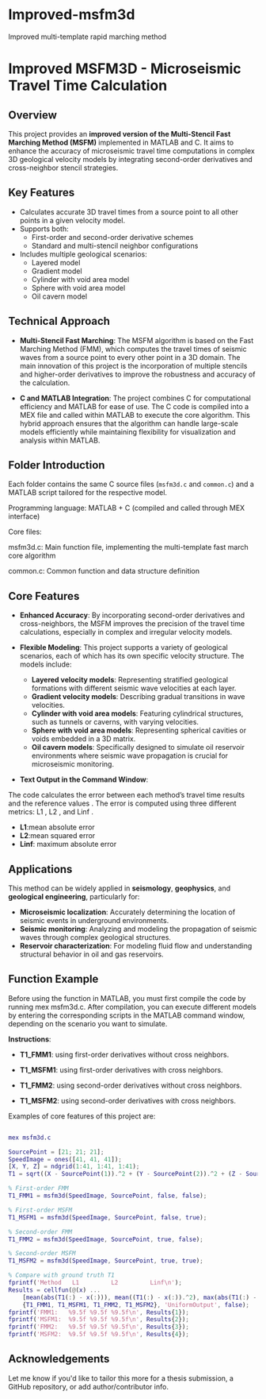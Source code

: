 # Improved-msfm3d
Improved multi-template rapid marching method
# Improved MSFM3D - Microseismic Travel Time Calculation

## Overview

This project provides an **improved version of the Multi-Stencil Fast Marching Method (MSFM)** implemented in MATLAB and C. It aims to enhance the accuracy of microseismic travel time computations in complex 3D geological velocity models by integrating second-order derivatives and cross-neighbor stencil strategies.

## Key Features

- Calculates accurate 3D travel times from a source point to all other points in a given velocity model.
- Supports both:
  - First-order and second-order derivative schemes
  - Standard and multi-stencil neighbor configurations
- Includes multiple geological scenarios:
  - Layered model
  - Gradient model
  - Cylinder with void area model
  - Sphere with void area model
  - Oil cavern model

## Technical Approach

- **Multi-Stencil Fast Marching**: The MSFM algorithm is based on the Fast Marching Method (FMM), which computes the travel times of seismic waves from a source point to every other point in a 3D domain. The main innovation of this project is the incorporation of multiple stencils and higher-order derivatives to improve the robustness and accuracy of the calculation.
  
- **C and MATLAB Integration**: The project combines C for computational efficiency and MATLAB for ease of use. The C code is compiled into a MEX file and called within MATLAB to execute the core algorithm. This hybrid approach ensures that the algorithm can handle large-scale models efficiently while maintaining flexibility for visualization and analysis within MATLAB.

## Folder Introduction

Each folder contains the same C source files (`msfm3d.c` and `common.c`) and a MATLAB script tailored for the respective model.


Programming language: MATLAB + C (compiled and called through MEX interface)

Core files:

msfm3d.c: Main function file, implementing the multi-template fast march core algorithm

common.c: Common function and data structure definition


## Core Features

- **Enhanced Accuracy**: By incorporating second-order derivatives and cross-neighbors, the MSFM improves the precision of the travel time calculations, especially in complex and irregular velocity models.
- **Flexible Modeling**: This project supports a variety of geological scenarios, each of which has its own specific velocity structure. The models include:
  - **Layered velocity models**: Representing stratified geological formations with different seismic wave velocities at each layer.
  - **Gradient velocity models**: Describing gradual transitions in wave velocities.
  - **Cylinder with void area models**: Featuring cylindrical structures, such as tunnels or caverns, with varying velocities.
  - **Sphere with void area models**: Representing spherical cavities or voids embedded in a 3D matrix.
  - **Oil cavern models**: Specifically designed to simulate oil reservoir environments where seismic wave propagation is crucial for microseismic monitoring.

- **Text Output in the Command Window**:

The code calculates the error between each method’s travel time results  and the reference values . The error is computed using three different metrics: L1 , L2 , and Linf .

   - **L1**:mean absolute error
   - **L2**:mean squared error
   - **Linf**: maximum absolute error


## Applications

This method can be widely applied in **seismology**, **geophysics**, and **geological engineering**, particularly for:
- **Microseismic localization**: Accurately determining the location of seismic events in underground environments.
- **Seismic monitoring**: Analyzing and modeling the propagation of seismic waves through complex geological structures.
- **Reservoir characterization**: For modeling fluid flow and understanding structural behavior in oil and gas reservoirs.


## Function Example

Before using the function in MATLAB, you must first compile the code by running mex msfm3d.c. After compilation, you can execute different models by entering the corresponding scripts in the MATLAB command window, depending on the scenario you want to simulate.

**Instructions**:

- **T1_FMM1**: using first-order derivatives without cross neighbors.

- **T1_MSFM1**: using first-order derivatives with cross neighbors.

- **T1_FMM2**: using second-order derivatives without cross neighbors.

- **T1_MSFM2**: using second-order derivatives with cross neighbors.

Examples of core features of this project are:

```matlab

mex msfm3d.c

SourcePoint = [21; 21; 21];
SpeedImage = ones([41, 41, 41]);
[X, Y, Z] = ndgrid(1:41, 1:41, 1:41);
T1 = sqrt((X - SourcePoint(1)).^2 + (Y - SourcePoint(2)).^2 + (Z - SourcePoint(3)).^2) ./ SpeedImage;

% First-order FMM
T1_FMM1 = msfm3d(SpeedImage, SourcePoint, false, false);

% First-order MSFM
T1_MSFM1 = msfm3d(SpeedImage, SourcePoint, false, true);

% Second-order FMM
T1_FMM2 = msfm3d(SpeedImage, SourcePoint, true, false);

% Second-order MSFM
T1_MSFM2 = msfm3d(SpeedImage, SourcePoint, true, true);

% Compare with ground truth T1
fprintf('Method   L1         L2         Linf\n');
Results = cellfun(@(x) ...
    [mean(abs(T1(:) - x(:))), mean((T1(:) - x(:)).^2), max(abs(T1(:) - x(:)))], ...
    {T1_FMM1, T1_MSFM1, T1_FMM2, T1_MSFM2}, 'UniformOutput', false);
fprintf('FMM1:   %9.5f %9.5f %9.5f\n', Results{1});
fprintf('MSFM1:  %9.5f %9.5f %9.5f\n', Results{2});
fprintf('FMM2:   %9.5f %9.5f %9.5f\n', Results{3});
fprintf('MSFM2:  %9.5f %9.5f %9.5f\n', Results{4});

```

## Acknowledgements

Let me know if you'd like to tailor this more for a thesis submission, a GitHub repository, or add author/contributor info.
